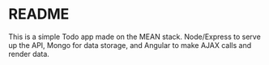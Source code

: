 README
==============================
This is a simple Todo app made on the MEAN stack. Node/Express to serve up the API, Mongo for data storage, and Angular to make AJAX calls and render data.
